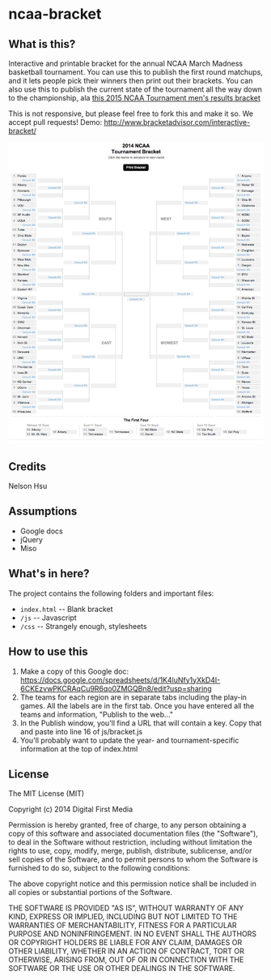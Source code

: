 ncaa-bracket
============

What is this?
-------------

Interactive and printable bracket for the annual NCAA March Madness basketball tournament. You can use this to publish the first round matchups, and it lets people pick their winners then print out their brackets. You can also use this to publish the current state of the tournament all the way down to the championship, ala [this 2015 NCAA Tournament men's results bracket](http://www.denverpost.com/colleges/ci_27715608/ncaa-mens-tournament-bracket-2015)

This is not responsive, but please feel free to fork this and make it so. We accept pull requests! Demo: http://www.bracketadvisor.com/interactive-bracket/

![interbrack](screenshots/interbrack.png)

Credits
---------

Nelson Hsu

Assumptions
-----------

* Google docs
* jQuery
* Miso

What's in here?
---------------

The project contains the following folders and important files:

* ``index.html`` -- Blank bracket
* ``/js`` -- Javascript
* ``/css`` -- Strangely enough, stylesheets

How to use this
---------------

1. Make a copy of this Google doc: https://docs.google.com/spreadsheets/d/1K4luNfy1yXkD4I-6CKEzvwPKCRAqCu9R6qo0ZMGQBn8/edit?usp=sharing
2. The teams for each region are in separate tabs including the play-in games.  All the labels are in the first tab. Once you have entered all the teams and information, "Publish to the web..."
3. In the Publish window, you'll find a URL that will contain a key. Copy that and paste into line 16 of js/bracket.js
4. You'll probably want to update the year- and tournament-specific information at the top of index.html

License
----------

The MIT License (MIT)

Copyright (c) 2014 Digital First Media

Permission is hereby granted, free of charge, to any person obtaining a copy
of this software and associated documentation files (the "Software"), to deal
in the Software without restriction, including without limitation the rights
to use, copy, modify, merge, publish, distribute, sublicense, and/or sell
copies of the Software, and to permit persons to whom the Software is
furnished to do so, subject to the following conditions:

The above copyright notice and this permission notice shall be included in all
copies or substantial portions of the Software.

THE SOFTWARE IS PROVIDED "AS IS", WITHOUT WARRANTY OF ANY KIND, EXPRESS OR
IMPLIED, INCLUDING BUT NOT LIMITED TO THE WARRANTIES OF MERCHANTABILITY,
FITNESS FOR A PARTICULAR PURPOSE AND NONINFRINGEMENT. IN NO EVENT SHALL THE
AUTHORS OR COPYRIGHT HOLDERS BE LIABLE FOR ANY CLAIM, DAMAGES OR OTHER
LIABILITY, WHETHER IN AN ACTION OF CONTRACT, TORT OR OTHERWISE, ARISING FROM,
OUT OF OR IN CONNECTION WITH THE SOFTWARE OR THE USE OR OTHER DEALINGS IN THE
SOFTWARE.
